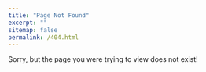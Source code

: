 ```yaml
---
title: "Page Not Found"
excerpt: ""
sitemap: false
permalink: /404.html
---
```


Sorry, but the page you were trying to view does not exist!

